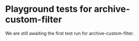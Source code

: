 # Playground tests for archive-custom-filter
We are still awaiting the first test run for archive-custom-filter.
